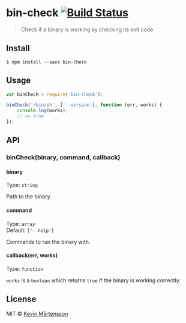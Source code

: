 # bin-check [![Build Status](http://img.shields.io/travis/kevva/bin-check.svg?style=flat)](https://travis-ci.org/kevva/bin-check)

> Check if a binary is working by checking its exit code


## Install

```
$ npm install --save bin-check
```


## Usage

```js
var binCheck = require('bin-check');

binCheck('/bin/sh', ['--version'], function (err, works) {
	console.log(works);
	// => true
});
```


## API

### binCheck(binary, command, callback)

#### binary

Type: `string`

Path to the binary.

#### command

Type: `array`  
Default: `['--help']`

Commands to run the binary with.

#### callback(err, works)

Type: `function`

`works` is a `boolean` which returns `true` if the binary is working correctly.


## License

MIT © [Kevin Mårtensson](https://github.com/kevva)
